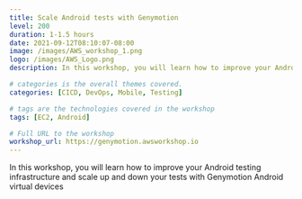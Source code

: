 ```yaml
---
title: Scale Android tests with Genymotion
level: 200
duration: 1-1.5 hours
date: 2021-09-12T08:10:07-08:00
image: /images/AWS_workshop_1.png
logo: /images/AWS_Logo.png
description: In this workshop, you will learn how to improve your Android testing infrastructure and scale up and down your tests with Genymotion Android virtual devices

# categories is the overall themes covered. 
categories: [CICD, DevOps, Mobile, Testing]

# tags are the technologies covered in the workshop
tags: [EC2, Android]

# Full URL to the workshop
workshop_url: https://genymotion.awsworkshop.io
---
```

In this workshop, you will learn how to improve your Android testing infrastructure and scale up and down your tests with Genymotion Android virtual devices